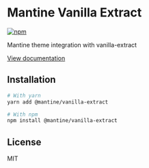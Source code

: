 # Mantine Vanilla Extract

[![npm](https://img.shields.io/npm/dm/@mantine/vanilla-extract)](https://www.npmjs.com/package/@mantine/vanilla-extract)

Mantine theme integration with vanilla-extract

[View documentation](https://mantine.dev/)

## Installation

```bash
# With yarn
yarn add @mantine/vanilla-extract

# With npm
npm install @mantine/vanilla-extract
```

## License

MIT
